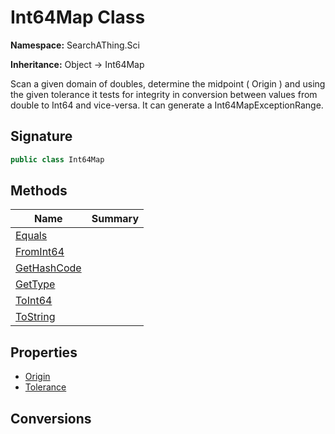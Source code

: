 # Int64Map Class
**Namespace:** SearchAThing.Sci

**Inheritance:** Object → Int64Map

Scan a given domain of doubles, determine the midpoint ( Origin )
            and using the given tolerance it tests for integrity in conversion between values
            from double to Int64 and vice-versa.
            It can generate a Int64MapExceptionRange.

## Signature
```csharp
public class Int64Map
```
## Methods
|**Name**|**Summary**|
|---|---|
|[Equals](Int64Map/Equals.md)||
|[FromInt64](Int64Map/FromInt64.md)||
|[GetHashCode](Int64Map/GetHashCode.md)||
|[GetType](Int64Map/GetType.md)||
|[ToInt64](Int64Map/ToInt64.md)||
|[ToString](Int64Map/ToString.md)||
## Properties
- [Origin](Int64Map/Origin.md)
- [Tolerance](Int64Map/Tolerance.md)
## Conversions
